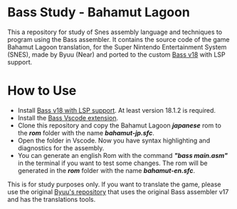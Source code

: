 # Bass Study - Bahamut Lagoon

This a repository for study of Snes assembly language and techniques to program using the Bass assembler. It contains the source code of the game Bahamut Lagoon translation, for the Super Nintendo Entertainment System (SNES), made by Byuu (Near) and ported to the custom [Bass v18](https://github.com/Dgdiniz/bass) with LSP support.

# How to Use

- Install [Bass v18 with LSP support](https://github.com/Dgdiniz/bass). At least version 18.1.2 is required.
- Install the [Bass Vscode extension](https://github.com/Dgdiniz/bass_vscode).
- Clone this repository and copy the Bahamut Lagoon ***japanese*** rom to the ***rom*** folder with the name ***bahamut-jp.sfc***.
- Open the folder in Vscode. Now you have syntax highlighting and diagnostics for the assembly.
- You can generate an english Rom with the command ***"bass main.asm"*** in the terminal if you want to test some changes. The rom will be generated in the ***rom*** folder with the name ***bahamut-en.sfc***.

This is for study purposes only. If you want to translate the game, please use the original [Byuu's repository](https://github.com/higan-emu/bahamut-lagoon-translation-kit) that uses the original Bass assembler v17 and has the translations tools. 